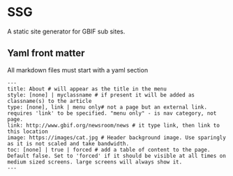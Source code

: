 # SSG
A static site generator for GBIF sub sites.

## Yaml front matter
All markdown files must start with a yaml section
```
---
title: About # will appear as the title in the menu
style: [none] | myclassname # if present it will be added as classname(s) to the article
type: [none], link | menu only# not a page but an external link. requires 'link' to be specified. "menu only" - is nav category, not page.
link: http://www.gbif.org/newsroom/news # it type link, then link to this location
image: https://images/cat.jpg # Header background image. Use sparingly as it is not scaled and take bandwidth.
toc: [none] | true | forced # add a table of content to the page. Default false. Set to 'forced' if it should be visible at all times on medium sized screens. large screens will always show it.
---
```



